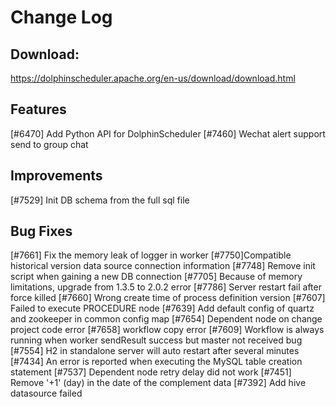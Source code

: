 # Change Log

## Download:

https://dolphinscheduler.apache.org/en-us/download/download.html

## Features

[#6470] Add Python API for DolphinScheduler
[#7460] Wechat alert support send to group chat

## Improvements

[#7529] Init DB schema from the full sql file

## Bug Fixes

[#7661] Fix the memory leak of logger in worker
[#7750]Compatible historical version data source connection information
[#7748] Remove init script when gaining a new DB connection
[#7705] Because of memory limitations, upgrade from 1.3.5 to 2.0.2 error
[#7786] Server restart fail after force killed
[#7660] Wrong create time of process definition version
[#7607] Failed to execute PROCEDURE node
[#7639] Add default config of quartz and zookeeper in common config map
[#7654] Dependent node on change project code error
[#7658] workflow copy error
[#7609] Workflow is always running when worker sendResult success but master not received bug
[#7554] H2 in standalone server will auto restart after several minutes
[#7434] An error is reported when executing the MySQL table creation statement
[#7537] Dependent node retry delay did not work
[#7451] Remove '+1' (day) in the date of the complement data
[#7392] Add hive datasource failed
